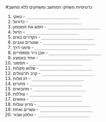 #כרטיסיות משחקי המחשב ומשחקים ללא מחשב

1. טאקי -  `________________________`
2. כדורגל -  `________________________`
3. חפש את המטמון -  `________________________`
4. הדגל -  `________________________`
5. הקדרים באים -  `________________________`
6. שוטרים וגנבים -  `________________________`
7. סימני דרך -  `________________________`
8. אבן נייר ומספריים -  `________________________`
9. אחד באמצע -  `________________________`
10. תפסוני -  `________________________`
11. שלוש מקלות -  `________________________`
12. קרב תרנגולים -  `________________________`
13. דג מלוח -  `________________________`
14. מחניים -  `________________________`
15. מחבואים -  `________________________`
16. צוללות -  `________________________`
17. גוגואים -  `________________________`
18. מרוץ עגלות -  `________________________`
19. עשרים ואחת -  `________________________`
20. טלפון שבור -  `________________________`